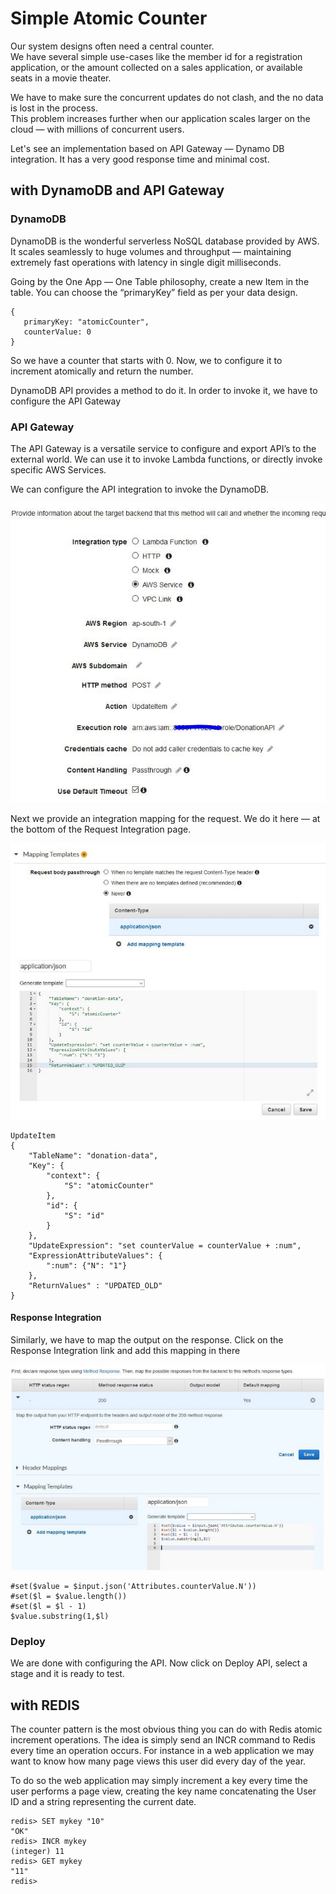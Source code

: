 # Simple Atomic Counter

Our system designs often need a central counter.  
We have several simple use-cases like the member id for a registration application, or the amount collected on a sales application, or available seats in a movie theater.

We have to make sure the concurrent updates do not clash, and the no data is lost in the process.   
This problem increases further when our application scales larger on the cloud — with millions of concurrent users.

Let's see an implementation based on API Gateway — Dynamo DB integration. It has a very good response time and minimal cost.


## with DynamoDB and API Gateway

### DynamoDB

DynamoDB is the wonderful serverless NoSQL database provided by AWS. It scales seamlessly to huge volumes and throughput — maintaining extremely fast operations with latency in single digit milliseconds.

Going by the One App — One Table philosophy, create a new Item in the table. You can choose the “primaryKey” field as per your data design.

```
{
   primaryKey: "atomicCounter",
   counterValue: 0
}
```

So we have a counter that starts with 0. Now, we to configure it to increment atomically and return the number. 

DynamoDB API provides a method to do it. In order to invoke it, we have to configure the API Gateway

### API Gateway
The API Gateway is a versatile service to configure and export API’s to the external world. We can use it to invoke Lambda functions, or directly invoke specific AWS Services.

We can configure the API integration to invoke the DynamoDB.

![](imgs/0_l2HFZZz0g8hxvfB5.jpeg)

Next we provide an integration mapping for the request. We do it here — at the bottom of the Request Integration page.

![](imgs/0_7dTNjxAAnr2VQTq8.jpeg)


```text
UpdateItem
{
    "TableName": "donation-data",
    "Key": {
        "context": {
            "S": "atomicCounter"
        },
        "id": {
            "S": "id"
        }
    },
    "UpdateExpression": "set counterValue = counterValue + :num",
    "ExpressionAttributeValues": {
        ":num": {"N": "1"}
    },
    "ReturnValues" : "UPDATED_OLD"
}
```

#### Response Integration
Similarly, we have to map the output on the response. Click on the Response Integration link and add this mapping in there

![](imgs/0_846Dov0a1N49RBiI.jpeg)

```text
#set($value = $input.json('Attributes.counterValue.N'))
#set($l = $value.length())
#set($l = $l - 1)
$value.substring(1,$l)
```


### Deploy
We are done with configuring the API. Now click on Deploy API, select a stage and it is ready to test.

## with REDIS

The counter pattern is the most obvious thing you can do with Redis atomic increment operations. 
The idea is simply send an INCR command to Redis every time an operation occurs. For instance in a web application we may want to know how many page views this user did every day of the year.

To do so the web application may simply increment a key every time the user performs a page view, creating the key name concatenating the User ID and a string representing the current date.

```
redis> SET mykey "10"
"OK"
redis> INCR mykey
(integer) 11
redis> GET mykey
"11"
redis> 

```
